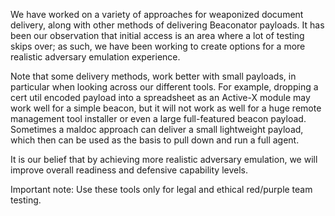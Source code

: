We have worked on a variety of approaches for weaponized document delivery, along with other methods of delivering Beaconator payloads. It has been our observation that initial access is an area where a lot of testing skips over; as such, we have been working to create options for a more realistic adversary emulation experience.  

Note that some delivery methods, work better with small payloads, in particular when looking across our different tools. For example, dropping a cert util encoded payload into a spreadsheet as an Active-X module may work well for a simple beacon, but it will not work as well for a huge remote management tool installer or even a large full-featured beacon payload.  Sometimes a maldoc approach can deliver a small lightweight payload, which then can be used as the basis to pull down and run a full agent. 

It is our belief that by achieving more realistic adversary emulation, we will improve overall readiness and defensive capability levels.  

Important note: Use these tools only for legal and ethical red/purple team testing.  
